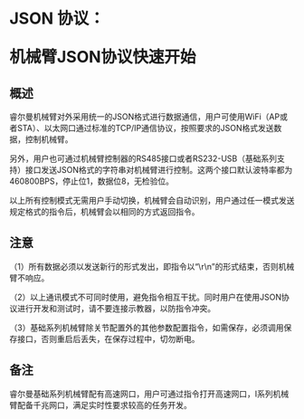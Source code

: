 # <p class="hidden">JSON 协议：</p>机械臂JSON协议快速开始

## 概述

睿尔曼机械臂对外采用统一的JSON格式进行数据通信，用户可使用WiFi（AP或者STA）、以太网口通过标准的TCP/IP通信协议，按照要求的JSON格式发送数据，控制机械臂。

另外，用户也可通过机械臂控制器的RS485接口或者RS232-USB（基础系列支持）接口发送JSON格式的字符串对机械臂进行控制。这两个接口默认波特率都为460800BPS，停止位1，数据位8，无检验位。

以上所有控制模式无需用户手动切换，机械臂会自动识别，用户通过任一模式发送规定格式的指令后，机械臂会以相同的方式返回指令。

## 注意

（1）所有数据必须以发送新行的形式发出，即指令以“\r\n”的形式结束，否则机械臂不响应。

（2）以上通讯模式不可同时使用，避免指令相互干扰。同时用户在使用JSON协议进行开发和测试时，请不要连接示教器，以防指令冲突。

（3）基础系列机械臂除关节配置外的其他参数配置指令，如需保存，必须调用保存接口，否则重启后丢失，在保存过程中，切勿断电。

## 备注

睿尔曼基础系列机械臂配有高速网口，用户可通过指令打开高速网口，I系列机械臂配备千兆网口，满足实时性要求较高的任务开发。